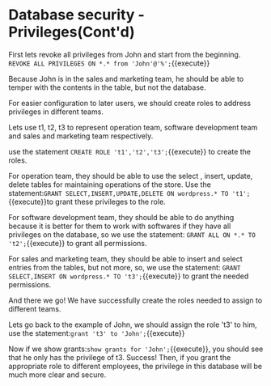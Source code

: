 # Database security - Privileges(Cont'd)

First lets revoke all privileges from John and start from the beginning. `REVOKE ALL PRIVILEGES ON *.* from 'John'@'%';`{{execute}}

Because John is in the sales and marketing team, he should be able to temper with the contents in the table, but not the database.

For easier configuration to later users, we should create roles to address privileges in different teams.

Lets use t1, t2, t3 to represent operation team, software development team and sales and marketing team respectively.

use the statement `CREATE ROLE 't1','t2','t3';`{{execute}} to create the roles.

For operation team, they should be able to  use the select , insert, update, delete tables for maintaining operations of the store. Use the statement:`GRANT SELECT,INSERT,UPDATE,DELETE ON wordpress.* TO 't1';`{{execute}}to grant these privileges to the role.

For software development team, they should be able to do anything because it is better for them to work with softwares if they have all privileges on the database, so we use the statement: `GRANT ALL ON *.* TO 't2';`{{execute}} to grant all permissions.

For sales and marketing team, they should be able to insert and select entries from the tables, but not more, so, we use the statement: `GRANT SELECT,INSERT ON wordpress.* TO 't3';`{{execute}} to grant the needed permissions.

And there we go! We have successfully create the roles needed to assign to different teams.

Lets go back to the example of John, we should assign the role 't3' to him, use the statement:`grant 't3' to 'John';`{{execute}}

Now if we show grants:`show grants for 'John';`{{execute}}, you should see that he only has the privilege of t3. Success! Then, if you grant the appropriate role to different employees, the privilege in this database will be much more clear and secure.
